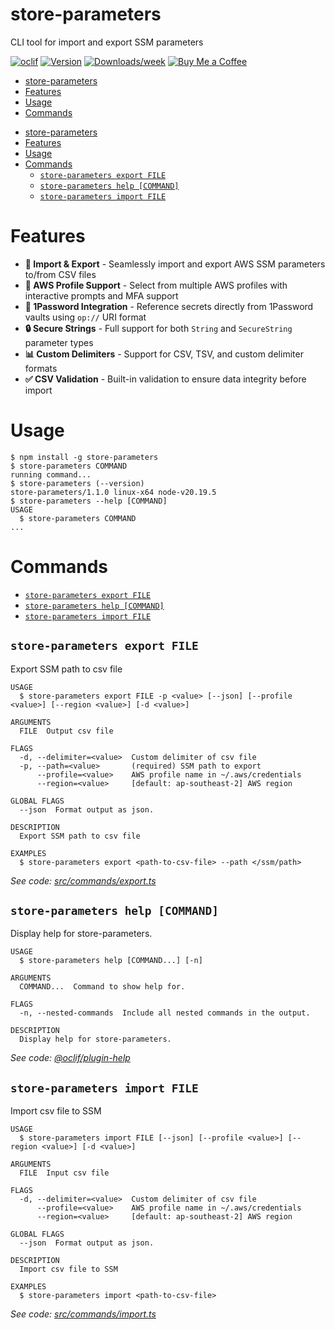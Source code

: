 # store-parameters

CLI tool for import and export SSM parameters

[![oclif](https://img.shields.io/badge/cli-oclif-brightgreen.svg)](https://oclif.io)
[![Version](https://img.shields.io/npm/v/store-parameters.svg)](https://npmjs.org/package/store-parameters)
[![Downloads/week](https://img.shields.io/npm/dw/store-parameters.svg)](https://npmjs.org/package/store-parameters)
[![Buy Me a Coffee](https://img.shields.io/badge/Buy%20Me%20a%20Coffee-Support%20Me-orange)](https://coff.ee/kai.nguyen)

<!-- toc -->
* [store-parameters](#store-parameters)
* [Features](#features)
* [Usage](#usage)
* [Commands](#commands)
<!-- tocstop -->

- [store-parameters](#store-parameters)
- [Features](#features)
- [Usage](#usage)
- [Commands](#commands)
  - [`store-parameters export FILE`](#store-parameters-export-file)
  - [`store-parameters help [COMMAND]`](#store-parameters-help-command)
  - [`store-parameters import FILE`](#store-parameters-import-file)

# Features

- **🔄 Import & Export** - Seamlessly import and export AWS SSM parameters to/from CSV files
- **👤 AWS Profile Support** - Select from multiple AWS profiles with interactive prompts and MFA support
- **🔐 1Password Integration** - Reference secrets directly from 1Password vaults using `op://` URI format
- **🔒 Secure Strings** - Full support for both `String` and `SecureString` parameter types
- **📊 Custom Delimiters** - Support for CSV, TSV, and custom delimiter formats
- **✅ CSV Validation** - Built-in validation to ensure data integrity before import

# Usage

<!-- usage -->
```sh-session
$ npm install -g store-parameters
$ store-parameters COMMAND
running command...
$ store-parameters (--version)
store-parameters/1.1.0 linux-x64 node-v20.19.5
$ store-parameters --help [COMMAND]
USAGE
  $ store-parameters COMMAND
...
```
<!-- usagestop -->

# Commands

<!-- commands -->
* [`store-parameters export FILE`](#store-parameters-export-file)
* [`store-parameters help [COMMAND]`](#store-parameters-help-command)
* [`store-parameters import FILE`](#store-parameters-import-file)

## `store-parameters export FILE`

Export SSM path to csv file

```
USAGE
  $ store-parameters export FILE -p <value> [--json] [--profile <value>] [--region <value>] [-d <value>]

ARGUMENTS
  FILE  Output csv file

FLAGS
  -d, --delimiter=<value>  Custom delimiter of csv file
  -p, --path=<value>       (required) SSM path to export
      --profile=<value>    AWS profile name in ~/.aws/credentials
      --region=<value>     [default: ap-southeast-2] AWS region

GLOBAL FLAGS
  --json  Format output as json.

DESCRIPTION
  Export SSM path to csv file

EXAMPLES
  $ store-parameters export <path-to-csv-file> --path </ssm/path>
```

_See code: [src/commands/export.ts](https://github.com/kai-nguyen-aligent/store-parameters/blob/v1.1.0/src/commands/export.ts)_

## `store-parameters help [COMMAND]`

Display help for store-parameters.

```
USAGE
  $ store-parameters help [COMMAND...] [-n]

ARGUMENTS
  COMMAND...  Command to show help for.

FLAGS
  -n, --nested-commands  Include all nested commands in the output.

DESCRIPTION
  Display help for store-parameters.
```

_See code: [@oclif/plugin-help](https://github.com/oclif/plugin-help/blob/v6.2.11/src/commands/help.ts)_

## `store-parameters import FILE`

Import csv file to SSM

```
USAGE
  $ store-parameters import FILE [--json] [--profile <value>] [--region <value>] [-d <value>]

ARGUMENTS
  FILE  Input csv file

FLAGS
  -d, --delimiter=<value>  Custom delimiter of csv file
      --profile=<value>    AWS profile name in ~/.aws/credentials
      --region=<value>     [default: ap-southeast-2] AWS region

GLOBAL FLAGS
  --json  Format output as json.

DESCRIPTION
  Import csv file to SSM

EXAMPLES
  $ store-parameters import <path-to-csv-file>
```

_See code: [src/commands/import.ts](https://github.com/kai-nguyen-aligent/store-parameters/blob/v1.1.0/src/commands/import.ts)_
<!-- commandsstop -->
